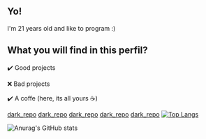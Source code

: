 **<h2>Yo!</h2>**

I'm 21 years old and like to program :)

**<h2>What you will find in this perfil?</h2>**

✔️ Good projects

❌ Bad projects

✔️ A coffe (here, its all yours ☕)

[dark_repo](https://github-readme-stats.vercel.app/api/pin/?username=worstp&repo=stormy&cache_seconds=86400&theme=dark) [dark_repo](https://github-readme-stats.vercel.app/api/pin/?username=worstp&repo=golang-codewars&cache_seconds=86400&theme=dark) [dark_repo](https://github-readme-stats.vercel.app/api/pin/?username=worstp&repo=olist-backend-challenge&cache_seconds=86400&theme=dark) [dark_repo](https://github-readme-stats.vercel.app/api/pin/?username=worstp&repo=API&cache_seconds=86400&theme=dark) [dark_repo](https://github-readme-stats.vercel.app/api/pin/?username=worstp&repo=stormy&cache_seconds=86400&theme=dark)
[![Top Langs](https://github-readme-stats.vercel.app/api/top-langs/?username=worstp&theme=dark&layout=compact)](https://github.com/anuraghazra/github-readme-stats)

![Anurag's GitHub stats](https://github-readme-stats.vercel.app/api?username=worstp&show_icons=true&theme=dark)


